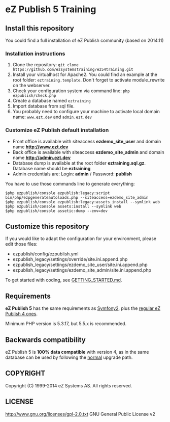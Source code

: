 # eZ Publish 5 Training

## Install this repository

You could find a full installation of eZ Publish community (based on 2014.11)

### Installation instructions

1. Clone the repository: ```git clone https://github.com/ezsystemstraining/ez54training.git```
2. Install your virtualhost for Apache2. You could find an example at the root folder: ```eztraining.template```. Don't forget to activate module_rewrite on the webserver.
3. Check your configuration system via command line: ```php ezpublish/check.php```
4. Create a database named ```eztraining```
5. Import database from sql file.
6. You probably need to configure your machine to activate local domain name: ```www.ezt.dev``` and ```admin.ezt.dev```

### Customize eZ Publish default installation 

* Front office is available with siteaccess **ezdemo_site_user** and domain name **http://www.ezt.dev**
* Back office is available with siteaccess **ezdemo_site_admin** and domain name **http://admin.ezt.dev**
* Database dump is available at the root folder **eztraining.sql.gz**. Database name should be **eztraining**
* Admin credentials are:  Login: **admin**  / Password: **publish**

You have to use those commands line to generate everything:

```
$php ezpublish/console ezpublish:legacy:script bin/php/ezpgenerateautoloads.php --siteaccess=ezdemo_site_admin
$php ezpublish/console ezpublish:legacy:assets_install --symlink web
$php ezpublish/console assets:install --symlink web
$php ezpublish/console assetic:dump --env=dev
```

## Customize this repository

If you would like to adapt the configuration for your environment, please edit those files:

* ezpublish/config/ezpublish.yml
* ezpublish_legacy/settings/override/site.ini.append.php
* ezpublish_legacy/settings/ezdemo_site_user/site.ini.append.php
* ezpublish_legacy/settings/ezdemo_site_admin/site.ini.append.php

To get started with coding, see [GETTING_STARTED.md](https://github.com/ezsystems/ezpublish-community/blob/master/GETTING_STARTED.md).

## Requirements
**eZ Publish 5** has the same requirements as [Symfony2](http://symfony.com/doc/master/reference/requirements.html),
plus the [regular eZ Publish 4 ones](http://doc.ez.no/eZ-Publish/Technical-manual/4.x/Installation/Normal-installation/Requirements-for-doing-a-normal-installation).

Minimum PHP version is 5.3.17, but 5.5.x is recommended.

## Backwards compatibility
eZ Publish 5 is **100% data compatible** with version 4, as in the same
database can be used by following the [normal](http://doc.ez.no/eZ-Publish/Upgrading) upgrade path.



## COPYRIGHT
Copyright (C) 1999-2014 eZ Systems AS. All rights reserved.

## LICENSE
http://www.gnu.org/licenses/gpl-2.0.txt GNU General Public License v2
